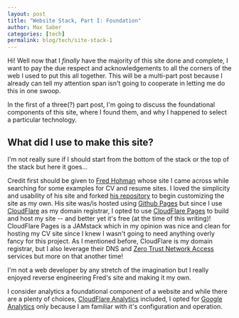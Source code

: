 ```yaml
---
layout: post
title: "Website Stack, Part I: Foundation"
author: Max Saber
categories: [tech]
permalink: blog/tech/site-stack-1
---
```


Hi! Well now that I _finally_ have the majority of this site done and complete, I want to pay the due respect and acknowledgements to all the corners of the web I used to put this all together. This will be a multi-part post because I already can tell my attention span isn't going to cooperate in letting me do this in one swoop.

<!--more-->
In the first of a three(?) part post, I'm going to discuss the foundational components of this site, where I found them, and why I happened to select a particular technology.

## What did I use to make this site?

I'm not really sure if I should start from the bottom of the stack or the top of the stack but here it goes...

Credit first should be given to [Fred Hohman][Fred Hohman] whose site I came across while searching for some examples for CV and resume sites. I loved the simplicity and usability of his site and forked [his repository][fh-repo] to begin customizing the site as my own. His site was/is hosted using [Github Pages][gh-pages] but since I use [CloudFlare][cf] as my domain registrar, I opted to use [CloudFlare Pages][cf-pages] to build and host my site -- and better yet it's free (at the time of this writing)! CloudFlare Pages is a JAMstack which in my opinion was nice and clean for hosting my CV site since I knew I wasn't going to need anything overly fancy for this project. As I mentioned before, CloudFlare is my domain registrar, but I also leverage their DNS and [Zero Trust Network Access][cf-ztna] services but more on that another time!

I'm not a web developer by any stretch of the imagination but I really enjoyed reverse engineering Fred's site and making it my own.

I consider analytics a foundational component of a website and while there are a plenty of choices, [CloudFlare Analytics][cf-analytics] included, I opted for [Google Analytics][goog-analytics] only because I am familiar with it's configuration and operation.  

[Fred Hohman]: https://fredhohman.com/
[fh-repo]: https://github.com/fredhohman/fredhohman.github.io
[gh-pages]: https://pages.github.com/
[cf]: https://cloudflare.com
[cf-pages]: https://pages.cloudflare.com/
[cf-ztna]: https://www.cloudflare.com/products/zero-trust/
[cf-analytics]: https://www.cloudflare.com/web-analytics/
[goog-analytics]: https://analytics.withgoogle.com/
